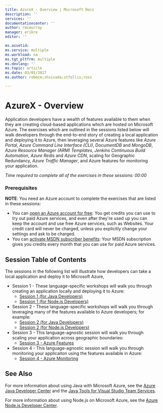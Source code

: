 ```yaml
---
title: AzureX - Overview | Microsoft Docs
description: ''
services: ''
documentationcenter: ''
author: rmcmurray
manager: erikre
editor: ''

ms.assetid: 
ms.service: multiple
ms.workload: na
ms.tgt_pltfrm: multiple
ms.devlang: ''
ms.topic: article
ms.date: 03/01/2017
ms.author: robmcm;shsivada;stfollis;ross

---
```


# AzureX - Overview

Application developers have a wealth of features available to them when they are creating cloud-based applications which are hosted on Microsoft Azure. The exercises which are outlined in the sessions listed below will walk developers through the end-to-end story of creating a local application and deploying it to Azure, then leveraging several Azure features like *Azure Portal*, *Azure Command Line Interface (CLI)*, *DocumentDB* and *MongoDB*, *Azure Resource Manager (ARM) Templates*, *Jenkins Continuous Build Automation*, *Azure Redis* and *Azure CDN*, scaling for Geographic Redundancy, *Azure Traffic Manager*, and Azure features for monitoring your application.

*Time required to complete all of the exercises in these sessions: 00:00*

### Prerequisites

<!-- The following note would come from an include file when hosted on docs.microsoft.com -->
**NOTE**: You need an Azure account to complete the exercises that are listed in these sessions:

* You can [open an Azure account for free](https://azure.microsoft.com/pricing/free-trial/?WT.mc_id=A261C142F): You get credits you can use to try out paid Azure services, and even after they're used up you can keep the account and use free Azure services, such as Websites. Your credit card will never be charged, unless you explicitly change your settings and ask to be charged.
* You can [activate MSDN subscriber benefits](https://azure.microsoft.com/pricing/member-offers/msdn-benefits-details/?WT.mc_id=A261C142F): Your MSDN subscription gives you credits every month that you can use for paid Azure services.

## Session Table of Contents

The sessions in the following list will illustrate how developers can take a local application and deploy it to Microsoft Azure, 

* Session 1 - These language-specific workshops will walk you through creating an application locally and deploying it to Azure:
  * [Session 1 (for Java Developers)][Session1Java]
  * [Session 1 (for Node.js Developers)][Session1Node]
* Session 2 - These language-specific workshops will walk you through leveraging many of the features available to Azure developers; for example:
  * [Session 2 (for Java Developers)][Session2Java]
  * [Session 2 (for Node.js Developers)][Session2Node]
* Session 3 - This language-agnostic session will walk you through scaling your application across geographic boundaries:
  * [Session 3 - Azure Features][Session3]
* Session 4 - This language-agnostic session will walk you through monitoring your applicaiton using the features available in Azure:
  * [Session 4 - Azure Monitoring][Session4]

## See Also

For more information about using Java with Microsoft Azure, see the [Azure Java Developer Center] and the [Java Tools for Visual Studio Team Services].

For more information about using Node.js on Microsoft Azure, see the [Azure Node.js Developer Center].

<!-- URL List -->

[Azure Java Developer Center]: https://azure.microsoft.com/develop/java/
[Java Tools for Visual Studio Team Services]: https://java.visualstudio.com/
[Azure Node.js Developer Center]: https://azure.microsoft.com/develop/nodejs/

[Overview]: ./azurex-overview.md
[Session1Java]: ./azurex-session-1-java.md
[Session1Node]: ./azurex-session-1-nodejs.md
[Session2Java]: ./azurex-session-2-java.md
[Session2Node]: ./azurex-session-2-nodejs.md
[Session3]: ./azurex-session-3.md
[Session4]: ./azurex-session-4.md

<!-- IMG List -->
